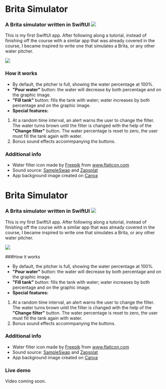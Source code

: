 # Brita Simulator 

### A Brita simulator written in SwiftUI ![](https://static.gosquared.com/images/software/logo_integ_swift_01.png)

This is my first SwiftUI app. After following along a tutorial, instead of finishing off the course with a similar app that was already covered in the course, I became inspired to write one that simulates a Brita, or any other water pitcher. 

![](https://media.giphy.com/media/NaLazctnwt4XtUkkKl/giphy.gif)

### How it works

* By default, the pitcher is full, showing the water percentage at 100%.
* **"Pour water"** button: the water will decrease by both percentage and on the graphic image.
* **"Fill tank"** button: fills the tank with water; water increases by both percentage and on the graphic image.
* **Special features:** 
 1. At a random time interval, an alert warns the user to change the filter. The water turns brown until the filter is changed with the help of the **"Change filter"** button. The water percentage is reset to zero, the user must fill the tank again with water.
 2. Bonus sound effects accommpanying the buttons.

### Additional info
* <div>Water filter icon made by <a href="https://www.freepik.com" title="Freepik">Freepik</a> from <a href="https://www.flaticon.com/" title="Flaticon">www.flaticon.com</a></div>
* Sound source: [SampleSwap](https://sampleswap.org) and [Zapsplat](https://www.zapsplat.com)
* App background image created on [Canva](https://www.canva.com/folder/all-designs)

# Brita Simulator 

### A Brita simulator written in SwiftUI ![](https://static.gosquared.com/images/software/logo_integ_swift_01.png)

This is my first SwiftUI app. After following along a tutorial, instead of finishing off the course with a similar app that was already covered in the course, I became inspired to write one that simulates a Brita, or any other water pitcher. 

![](https://media.giphy.com/media/NaLazctnwt4XtUkkKl/giphy.gif)

###How it works

* By default, the pitcher is full, showing the water percentage at 100%.
* **"Pour water"** button: the water will decrease by both percentage and on the graphic image.
* **"Fill tank"** button: fills the tank with water; water increases by both percentage and on the graphic image.
* **Special features:** 
 1. At a random time interval, an alert warns the user to change the filter. The water turns brown until the filter is changed with the help of the **"Change filter"** button. The water percentage is reset to zero, the user must fill the tank again with water.
 2. Bonus sound effects accommpanying the buttons.

### Additional info
* <div>Water filter icon made by <a href="https://www.freepik.com" title="Freepik">Freepik</a> from <a href="https://www.flaticon.com/" title="Flaticon">www.flaticon.com</a></div>
* Sound source: [SampleSwap](https://sampleswap.org) and [Zapsplat](https://www.zapsplat.com)
* App background image created on [Canva](https://www.canva.com/folder/all-designs)


### Live demo

Video coming soon.
